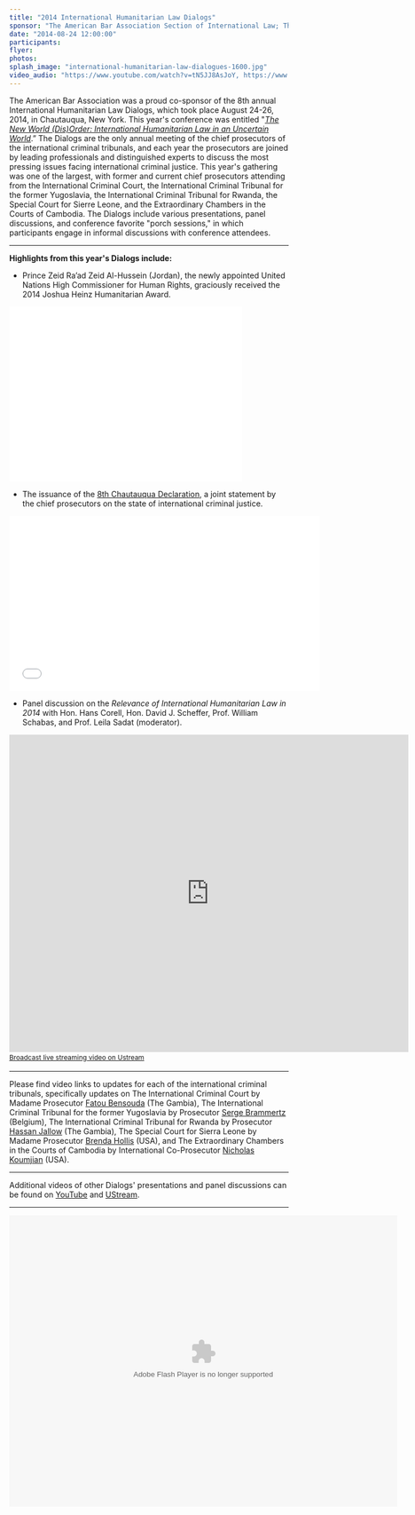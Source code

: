 ```yaml
---
title: "2014 International Humanitarian Law Dialogs"
sponsor: "The American Bar Association Section of International Law; The American Red Cross; American Society of International Law; Case Western Reserve University School of Law; The Chautauqua Institution; Impunity Watch; intlawgrrl; International Bar Association; NYU Center for Global Affairs; The Planethood Foundation; The Robert H. Jackson Center; Syracuse University College of Law; Whitney R. Harris World Law Institute at Washington University School of Law; in association with the United States Holocaust Memorial Museum"
date: "2014-08-24 12:00:00"
participants:
flyer:
photos:
splash_image: "international-humanitarian-law-dialogues-1600.jpg"
video_audio: "https://www.youtube.com/watch?v=tN5JJ8AsJoY, https://www.youtube.com/watch?v=OLxs2SIie2w&feature=relmfu, http://www.youtube.com/watch?v=5Qj1Hr04NN4&feature=relmfu"
---
```



The American Bar Association was a proud co-sponsor of the 8th annual International Humanitarian Law Dialogs, which took place August 24-26, 2014, in Chautauqua, New York. This year's conference was entitled "[*The New World (Dis)Order: International Humanitarian Law in an Uncertain World*](http://www.roberthjackson.org/the-center/events/international-humanitarian-law-dialogs/ihld-2014/).”
The Dialogs are the only annual meeting of the chief prosecutors of the international criminal tribunals, and each year the prosecutors are joined by leading professionals and distinguished experts to discuss the most pressing issues facing international criminal justice. This year's gathering was one of the largest, with
former and current chief prosecutors attending from the International Criminal Court, the International Criminal Tribunal for the former Yugoslavia, the International Criminal Tribunal for Rwanda, the Special Court for Sierre Leone, and the Extraordinary Chambers in the Courts of Cambodia. The Dialogs include various presentations, panel discussions,
and conference favorite "porch sessions," in which participants engage in informal discussions with conference attendees.


---


**Highlights from this year's Dialogs include:**


- Prince Zeid Ra’ad Zeid Al-Hussein (Jordan), the newly appointed United Nations High Commissioner for Human Rights, graciously received the 2014 Joshua Heinz Humanitarian Award.

<iframe width="420" height="315" src="//www.youtube.com/embed/ROjfkF1mCyQ" frameborder="0" allowfullscreen></iframe>



- The issuance of the [8th Chautauqua Declaration](http://www.roberthjackson.org/files/2014-ihld-8th-chautauqua-declaration.pdf), a joint statement by the chief prosecutors on the state of international criminal justice. 

<iframe width="560" height="315" src="//www.youtube.com/embed/7NAqqJ379tM" frameborder="0" allowfullscreen></iframe>



- Panel discussion on the *Relevance of International Humanitarian Law in 2014* with Hon. Hans Corell, Hon. David J. Scheffer, Prof. William Schabas, and Prof. Leila Sadat (moderator).

<iframe width="720" height="572" src="http://www.ustream.tv/embed/recorded/51848590?v=3&amp;wmode=direct" scrolling="no" frameborder="0" style="border: 0px none transparent;">    </iframe><br /><a href="http://www.ustream.tv" style="font-size: 12px; line-height: 20px; font-weight: normal; text-align: left;" target="_blank">Broadcast live streaming video on Ustream</a>

---

Please find video links to updates for each of the international criminal tribunals, specifically updates on The International Criminal Court by Madame Prosecutor [Fatou Bensouda](https://www.youtube.com/watch?v=FDH2dNJ7t3c) (The Gambia), The International Criminal Tribunal for the former Yugoslavia by Prosecutor [Serge Brammertz](https://www.youtube.com/watch?v=QgSK9VMQdQQ) (Belgium), The International Criminal Tribunal for Rwanda by Prosecutor [Hassan Jallow](https://www.youtube.com/watch?v=ee5wZ3wC2oU) (The Gambia),
The Special Court for Sierra Leone by Madame Prosecutor [Brenda Hollis](https://www.youtube.com/watch?v=XNTiWx77Gro) (USA), and The Extraordinary Chambers in the Courts of Cambodia by International Co-Prosecutor [Nicholas Koumjian](https://www.youtube.com/watch?v=1nMJWNsMy3s) (USA).

---

Additional videos of other Dialogs' presentations and panel discussions can be found on [YouTube](https://www.youtube.com/user/RobertHJacksonCenter/search?query=8th+IHLD) and [UStream](http://www.ustream.tv/recorded/51837617). 

---

<object width="700" height="525"> <param name="flashvars" value="offsite=true&lang=en-us&page_show_url=%2Fphotos%2F126209453%40N05%2Fsets%2F72157647510930311%2Fshow%2F&page_show_back_url=%2Fphotos%2F126209453%40N05%2Fsets%2F72157647510930311%2F&set_id=72157647510930311&jump_to="></param> <param name="movie" value="https://www.flickr.com/apps/slideshow/show.swf?v=1811922554"></param> <param name="allowFullScreen" value="true"></param><embed type="application/x-shockwave-flash" src="https://www.flickr.com/apps/slideshow/show.swf?v=1811922554" allowFullScreen="true" flashvars="offsite=true&lang=en-us&page_show_url=%2Fphotos%2F126209453%40N05%2Fsets%2F72157647510930311%2Fshow%2F&page_show_back_url=%2Fphotos%2F126209453%40N05%2Fsets%2F72157647510930311%2F&set_id=72157647510930311&jump_to=" width="700" height="525"></embed></object>



